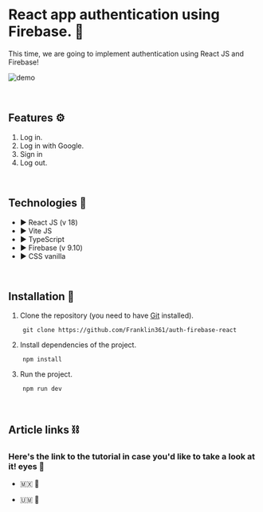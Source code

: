 # React app authentication using Firebase. 🔑

This time, we are going to implement authentication using React JS and Firebase!

![demo](https://res.cloudinary.com/dnxchppfm/image/upload/v1663804711/firebase-auth-react/02-app_ag2vuk.png)


&nbsp;

## **Features ⚙️**

1. Log in.
1. Log in with Google.
2. Sign in 
3. Log out.

&nbsp;

## **Technologies 🧪**

- ▶️ React JS (v 18)
- ▶️ Vite JS
- ▶️ TypeScript
- ▶️ Firebase (v 9.10)
- ▶️ CSS vanilla 

&nbsp;

## **Installation 🧰**

1. Clone the repository (you need to have [Git](https://git-scm.com) installed).

```shell
    git clone https://github.com/Franklin361/auth-firebase-react
```

2.  Install dependencies of the project.

```shell
    npm install
```

3. Run the project.
```shell
    npm run dev
```

&nbsp;

## **Article links ⛓️**

### Here's the link to the tutorial in case you'd like to take a look at it! eyes 👀

- 🇲🇽 🔗 

- 🇺🇲 🔗 
